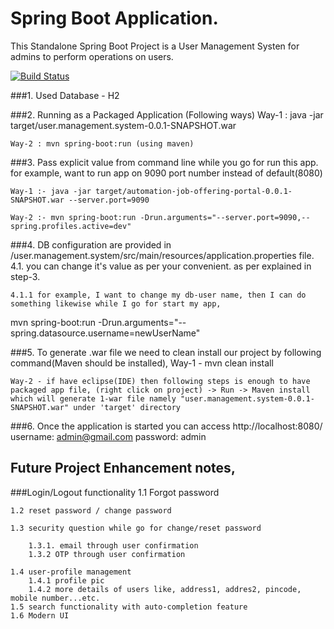 # Spring Boot Application.

This Standalone Spring Boot Project is a User Management Systen for admins to perform operations on users.

[![Build Status](https://travis-ci.org/ravisankarchinnam/user-management.svg?branch=master)](https://travis-ci.org/ravisankarchinnam/user-management)


###1. Used Database - H2

###2. Running as a Packaged Application (Following ways)
    Way-1 : java -jar target/user.management.system-0.0.1-SNAPSHOT.war

    Way-2 : mvn spring-boot:run (using maven)

###3. Pass explicit value from command line while you go for run this app.
for example, want to run app on 9090 port number instead of default(8080)

    Way-1 :- java -jar target/automation-job-offering-portal-0.0.1-SNAPSHOT.war --server.port=9090

    Way-2 :- mvn spring-boot:run -Drun.arguments="--server.port=9090,--spring.profiles.active=dev"

###4. DB configuration are provided in /user.management.system/src/main/resources/application.properties file.
    4.1. you can change it's value as per your convenient. as per explained in step-3.

    4.1.1 for example, I want to change my db-user name, then I can do something likewise while I go for start my app,
 mvn spring-boot:run -Drun.arguments="--spring.datasource.username=newUserName"
 
 
###5. To generate .war file we need to clean install our project by following command(Maven should be installed),
    Way-1 - mvn clean install

    Way-2 - if have eclipse(IDE) then following steps is enough to have packaged app file, (right click on project) -> Run -> Maven install which will generate 1-war file namely "user.management.system-0.0.1-SNAPSHOT.war" under 'target' directory

###6. Once the application is started you can access http://localhost:8080/
    username: admin@gmail.com
    password: admin


## Future Project Enhancement notes,
###Login/Logout functionality
    1.1 Forgot password

    1.2 reset password / change password

    1.3 security question while go for change/reset password

        1.3.1. email through user confirmation
        1.3.2 OTP through user confirmation
	
    1.4 user-profile management
	    1.4.1 profile pic
	    1.4.2 more details of users like, address1, addres2, pincode, mobile number...etc.
    1.5 search functionality with auto-completion feature
    1.6 Modern UI

